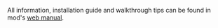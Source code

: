 All information, installation guide and walkthrough tips can be found in mod's [web manual](https://github.com/zatinu322/ImprovedStoryline/wiki).